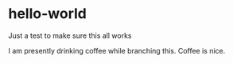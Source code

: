 # hello-world
Just a test to make sure this all works

I am presently drinking coffee while branching this. Coffee is nice.
